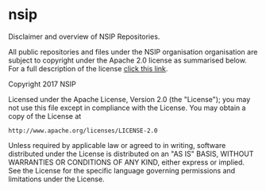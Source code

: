 # nsip
Disclaimer and overview of NSIP Repositories.

All public repositories and files under the NSIP organisation organisation are subject to copyright under the Apache 2.0 license as summarised below. For a full description of the license [click this link](../LICENSE).

Copyright 2017 NSIP

Licensed under the Apache License, Version 2.0 (the "License");
you may not use this file except in compliance with the License.
You may obtain a copy of the License at

    http://www.apache.org/licenses/LICENSE-2.0

Unless required by applicable law or agreed to in writing, software
distributed under the License is distributed on an "AS IS" BASIS,
WITHOUT WARRANTIES OR CONDITIONS OF ANY KIND, either express or implied.
See the License for the specific language governing permissions and
limitations under the License.
